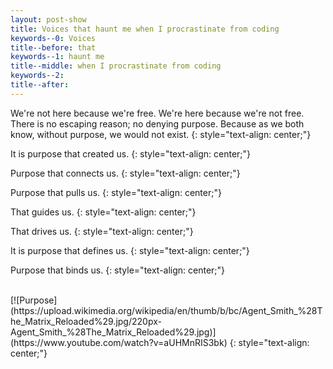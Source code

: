 ```yaml
---
layout: post-show
title: Voices that haunt me when I procrastinate from coding
keywords--0: Voices
title--before: that 
keywords--1: haunt me
title--middle: when I procrastinate from coding 
keywords--2:
title--after: 
---
```


We're not here because we're free. We're here because we're not free. There is no escaping reason; no denying purpose. Because as we both know, without purpose, we would not exist.
{: style="text-align: center;"}

It is purpose that created us.
{: style="text-align: center;"}

Purpose that connects us.
{: style="text-align: center;"}

Purpose that pulls us.
{: style="text-align: center;"}

That guides us.
{: style="text-align: center;"}

That drives us.
{: style="text-align: center;"}

It is purpose that defines us.
{: style="text-align: center;"}

Purpose that binds us.
{: style="text-align: center;"}

<br>
[![Purpose](https://upload.wikimedia.org/wikipedia/en/thumb/b/bc/Agent_Smith_%28The_Matrix_Reloaded%29.jpg/220px-Agent_Smith_%28The_Matrix_Reloaded%29.jpg)](https://www.youtube.com/watch?v=aUHMnRIS3bk)
{: style="text-align: center;"}